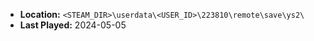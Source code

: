 * **Location:** `<STEAM_DIR>\userdata\<USER_ID>\223810\remote\save\ys2\`
* **Last Played:** 2024-05-05
